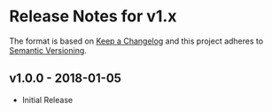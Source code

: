 # Release Notes for v1.x

The format is based on [Keep a Changelog](http://keepachangelog.com/en/1.0.0/)
and this project adheres to [Semantic Versioning](http://semver.org/spec/v2.0.0.html).

## v1.0.0 - 2018-01-05

* Initial Release

[Unreleased]: https://github.com/lukewaite/monolog-memory-usage-processor/compare/v1.0.0...HEAD
[v1.0.0]: https://github.com/lukewaite/monolog-memory-usage-processor/
